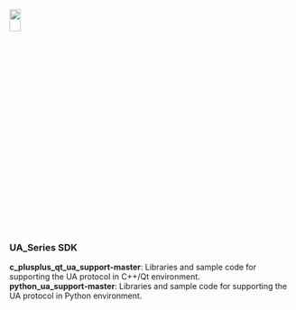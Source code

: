 <img src="https://github.com/user-attachments/assets/771264bf-60dc-46db-bd62-2f0d790b0e11" width="20%" height="10%">
<body>

<h3>UA_Series SDK</h3>
<strong>c_plusplus_qt_ua_support-master</strong>: Libraries and sample code for supporting the UA protocol in C++/Qt environment.<br>
<strong>python_ua_support-master</strong>: Libraries and sample code for supporting the UA protocol in Python environment.
